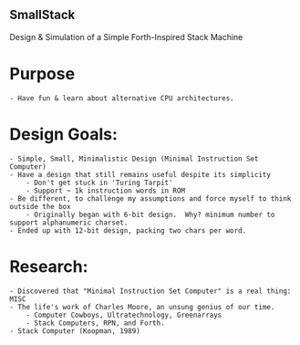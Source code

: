 ## SmallStack
Design &amp; Simulation of a Simple Forth-Inspired Stack Machine

# Purpose
	- Have fun & learn about alternative CPU architectures.

# Design Goals:
	- Simple, Small, Minimalistic Design (Minimal Instruction Set Computer)
	- Have a design that still remains useful despite its simplicity
		- Don't get stuck in 'Turing Tarpit'
		- Support ~ 1k instruction words in ROM
	- Be different, to challenge my assumptions and force myself to think outside the box
		- Originally began with 6-bit design.  Why? minimum number to support alphanumeric charset.
	- Ended up with 12-bit design, packing two chars per word.

# Research:
	- Discovered that "Minimal Instruction Set Computer" is a real thing: MISC
	- The life's work of Charles Moore, an unsung genius of our time.
		- Computer Cowboys, Ultratechnology, Greenarrays
		- Stack Computers, RPN, and Forth.
	- Stack Computer (Koopman, 1989)
